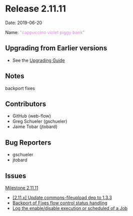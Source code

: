 # Release 2.11.11

Date: 2019-06-20

Name: <span style="color: violet"><span class="glyphicon piggy-bank"></span> "cappuccino violet piggy bank"</span>

## Upgrading from Earlier versions

* See the [Upgrading Guide](http://qwcontrol.org/docs/upgrading/index.html)

## Notes

backport fixes

## Contributors

* GitHub (web-flow)
* Greg Schueler (gschueler)
* Jaime Tobar (jtobard)

## Bug Reporters

* gschueler
* jtobard

## Issues

[Milestone 2.11.11](https://github.com/qwcontrol/qwcontrol/milestone/110)

* [\[2.11.x\] Update commons-fileupload dep to 1.3.3](https://github.com/qwcontrol/qwcontrol/pull/4941)
* [Backport of Fixes flow control status handling](https://github.com/qwcontrol/qwcontrol/pull/4909)
* [Log the enable/disable execution or scheduled of a Job](https://github.com/qwcontrol/qwcontrol/pull/4889)

